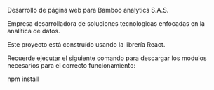 Desarrollo de página web para Bamboo analytics S.A.S.

Empresa desarrolladora de soluciones tecnologicas enfocadas en la analítica de datos.

Este proyecto está construído usando la librería React.

Recuerde ejecutar el siguiente comando para descargar los modulos necesarios para el correcto funcionamiento: 

npm install

